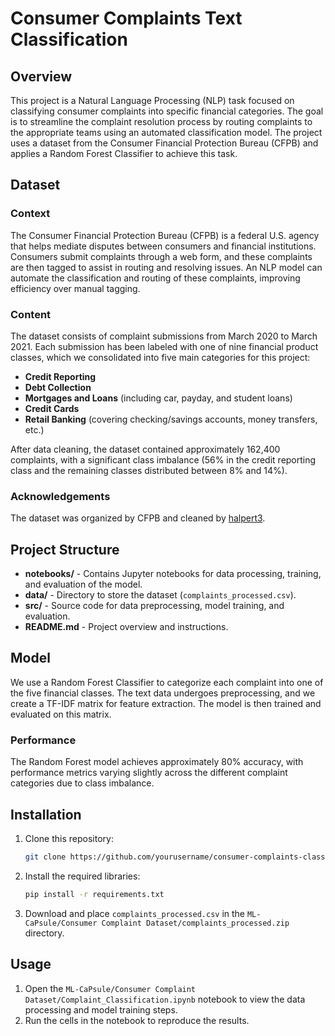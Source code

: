 # Consumer Complaints Text Classification

## Overview
This project is a Natural Language Processing (NLP) task focused on classifying consumer complaints into specific financial categories. The goal is to streamline the complaint resolution process by routing complaints to the appropriate teams using an automated classification model. The project uses a dataset from the Consumer Financial Protection Bureau (CFPB) and applies a Random Forest Classifier to achieve this task.

## Dataset

### Context
The Consumer Financial Protection Bureau (CFPB) is a federal U.S. agency that helps mediate disputes between consumers and financial institutions. Consumers submit complaints through a web form, and these complaints are then tagged to assist in routing and resolving issues. An NLP model can automate the classification and routing of these complaints, improving efficiency over manual tagging.

### Content
The dataset consists of complaint submissions from March 2020 to March 2021. Each submission has been labeled with one of nine financial product classes, which we consolidated into five main categories for this project:
- **Credit Reporting**
- **Debt Collection**
- **Mortgages and Loans** (including car, payday, and student loans)
- **Credit Cards**
- **Retail Banking** (covering checking/savings accounts, money transfers, etc.)

After data cleaning, the dataset contained approximately 162,400 complaints, with a significant class imbalance (56% in the credit reporting class and the remaining classes distributed between 8% and 14%).

### Acknowledgements
The dataset was organized by CFPB and cleaned by [halpert3](https://github.com/halpert3).

## Project Structure
- **notebooks/** - Contains Jupyter notebooks for data processing, training, and evaluation of the model.
- **data/** - Directory to store the dataset (`complaints_processed.csv`).
- **src/** - Source code for data preprocessing, model training, and evaluation.
- **README.md** - Project overview and instructions.

## Model
We use a Random Forest Classifier to categorize each complaint into one of the five financial classes. The text data undergoes preprocessing, and we create a TF-IDF matrix for feature extraction. The model is then trained and evaluated on this matrix.

### Performance
The Random Forest model achieves approximately 80% accuracy, with performance metrics varying slightly across the different complaint categories due to class imbalance.

## Installation
1. Clone this repository:
   ```bash
   git clone https://github.com/yourusername/consumer-complaints-classification.git
   ```
2. Install the required libraries:
   ```bash
   pip install -r requirements.txt
   ```
3. Download and place `complaints_processed.csv` in the `ML-CaPsule/Consumer Complaint Dataset/complaints_processed.zip` directory.

## Usage
1. Open the `ML-CaPsule/Consumer Complaint Dataset/Complaint_Classification.ipynb` notebook to view the data processing and model training steps.
2. Run the cells in the notebook to reproduce the results.


